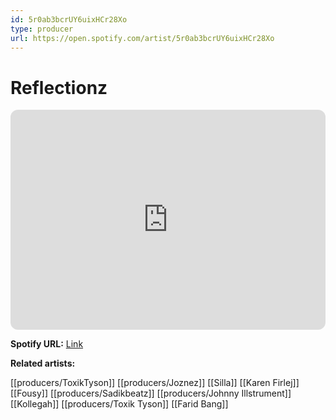 ```yaml
---
id: 5r0ab3bcrUY6uixHCr28Xo
type: producer
url: https://open.spotify.com/artist/5r0ab3bcrUY6uixHCr28Xo
---
```

# Reflectionz

<iframe style="border-radius:12px" src="https://open.spotify.com/embed/artist/5r0ab3bcrUY6uixHCr28Xo" width="100%" height="352" frameBorder="0" allowfullscreen="" allow="autoplay; clipboard-write; encrypted-media; fullscreen; picture-in-picture" loading="lazy"></iframe>

**Spotify URL:** [Link](https://open.spotify.com/artist/5r0ab3bcrUY6uixHCr28Xo)

**Related artists:**

[[producers/ToxikTyson]]
[[producers/Joznez]]
[[Silla]]
[[Karen Firlej]]
[[Fousy]]
[[producers/Sadikbeatz]]
[[producers/Johnny Illstrument]]
[[Kollegah]]
[[producers/Toxik Tyson]]
[[Farid Bang]]
